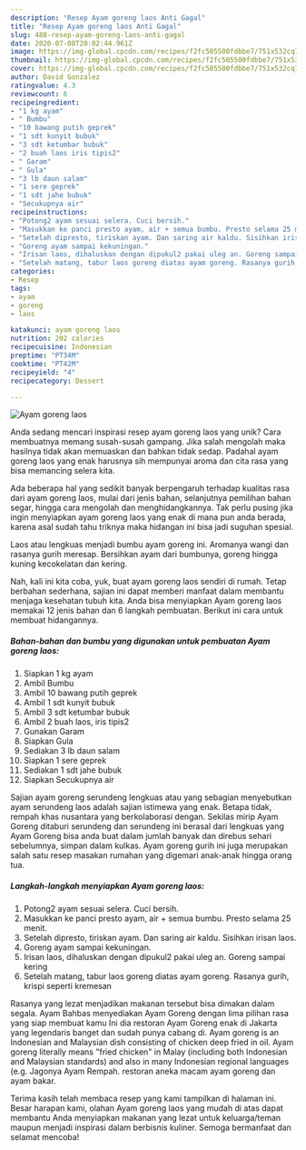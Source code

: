 ```yaml
---
description: "Resep Ayam goreng laos Anti Gagal"
title: "Resep Ayam goreng laos Anti Gagal"
slug: 488-resep-ayam-goreng-laos-anti-gagal
date: 2020-07-08T20:02:44.961Z
image: https://img-global.cpcdn.com/recipes/f2fc505500fdbbe7/751x532cq70/ayam-goreng-laos-foto-resep-utama.jpg
thumbnail: https://img-global.cpcdn.com/recipes/f2fc505500fdbbe7/751x532cq70/ayam-goreng-laos-foto-resep-utama.jpg
cover: https://img-global.cpcdn.com/recipes/f2fc505500fdbbe7/751x532cq70/ayam-goreng-laos-foto-resep-utama.jpg
author: David Gonzalez
ratingvalue: 4.3
reviewcount: 6
recipeingredient:
- "1 kg ayam"
- " Bumbu"
- "10 bawang putih geprek"
- "1 sdt kunyit bubuk"
- "3 sdt ketumbar bubuk"
- "2 buah laos iris tipis2"
- " Garam"
- " Gula"
- "3 lb daun salam"
- "1 sere geprek"
- "1 sdt jahe bubuk"
- "Secukupnya air"
recipeinstructions:
- "Potong2 ayam sesuai selera. Cuci bersih."
- "Masukkan ke panci presto ayam, air + semua bumbu. Presto selama 25 menit."
- "Setelah dipresto, tiriskan ayam. Dan saring air kaldu. Sisihkan irisan laos."
- "Goreng ayam sampai kekuningan."
- "Irisan laos, dihaluskan dengan dipukul2 pakai uleg an. Goreng sampai kering"
- "Setelah matang, tabur laos goreng diatas ayam goreng. Rasanya gurih, krispi seperti kremesan"
categories:
- Resep
tags:
- ayam
- goreng
- laos

katakunci: ayam goreng laos 
nutrition: 202 calories
recipecuisine: Indonesian
preptime: "PT34M"
cooktime: "PT42M"
recipeyield: "4"
recipecategory: Dessert

---
```



![Ayam goreng laos](https://img-global.cpcdn.com/recipes/f2fc505500fdbbe7/751x532cq70/ayam-goreng-laos-foto-resep-utama.jpg)

Anda sedang mencari inspirasi resep ayam goreng laos yang unik? Cara membuatnya memang susah-susah gampang. Jika salah mengolah maka hasilnya tidak akan memuaskan dan bahkan tidak sedap. Padahal ayam goreng laos yang enak harusnya sih mempunyai aroma dan cita rasa yang bisa memancing selera kita.

Ada beberapa hal yang sedikit banyak berpengaruh terhadap kualitas rasa dari ayam goreng laos, mulai dari jenis bahan, selanjutnya pemilihan bahan segar, hingga cara mengolah dan menghidangkannya. Tak perlu pusing jika ingin menyiapkan ayam goreng laos yang enak di mana pun anda berada, karena asal sudah tahu triknya maka hidangan ini bisa jadi suguhan spesial.

Laos atau lengkuas menjadi bumbu ayam goreng ini. Aromanya wangi dan rasanya gurih meresap. Bersihkan ayam dari bumbunya, goreng hingga kuning kecokelatan dan kering.


Nah, kali ini kita coba, yuk, buat ayam goreng laos sendiri di rumah. Tetap berbahan sederhana, sajian ini dapat memberi manfaat dalam membantu menjaga kesehatan tubuh kita. Anda bisa menyiapkan Ayam goreng laos memakai 12 jenis bahan dan 6 langkah pembuatan. Berikut ini cara untuk membuat hidangannya.

<!--inarticleads1-->

##### Bahan-bahan dan bumbu yang digunakan untuk pembuatan Ayam goreng laos:

1. Siapkan 1 kg ayam
1. Ambil  Bumbu
1. Ambil 10 bawang putih geprek
1. Ambil 1 sdt kunyit bubuk
1. Ambil 3 sdt ketumbar bubuk
1. Ambil 2 buah laos, iris tipis2
1. Gunakan  Garam
1. Siapkan  Gula
1. Sediakan 3 lb daun salam
1. Siapkan 1 sere geprek
1. Sediakan 1 sdt jahe bubuk
1. Siapkan Secukupnya air


Sajian ayam goreng serundeng lengkuas atau yang sebagian menyebutkan ayam serundeng laos adalah sajian istimewa yang enak. Betapa tidak, rempah khas nusantara yang berkolaborasi dengan. Sekilas mirip Ayam Goreng ditaburi serundeng dan serundeng ini berasal dari lengkuas yang Ayam Goreng bisa anda buat dalam jumlah banyak dan direbus sehari sebelumnya, simpan dalam kulkas. Ayam goreng gurih ini juga merupakan salah satu resep masakan rumahan yang digemari anak-anak hingga orang tua. 

<!--inarticleads2-->

##### Langkah-langkah menyiapkan Ayam goreng laos:

1. Potong2 ayam sesuai selera. Cuci bersih.
1. Masukkan ke panci presto ayam, air + semua bumbu. Presto selama 25 menit.
1. Setelah dipresto, tiriskan ayam. Dan saring air kaldu. Sisihkan irisan laos.
1. Goreng ayam sampai kekuningan.
1. Irisan laos, dihaluskan dengan dipukul2 pakai uleg an. Goreng sampai kering
1. Setelah matang, tabur laos goreng diatas ayam goreng. Rasanya gurih, krispi seperti kremesan


Rasanya yang lezat menjadikan makanan tersebut bisa dimakan dalam segala. Ayam Bahbas menyediakan Ayam Goreng dengan lima pilihan rasa yang siap membuat kamu Ini dia restoran Ayam Goreng enak di Jakarta yang legendaris banget dan sudah punya cabang di. Ayam goreng is an Indonesian and Malaysian dish consisting of chicken deep fried in oil. Ayam goreng literally means &#34;fried chicken&#34; in Malay (including both Indonesian and Malaysian standards) and also in many Indonesian regional languages (e.g. Jagonya Ayam Rempah. restoran aneka macam ayam goreng dan ayam bakar. 

Terima kasih telah membaca resep yang kami tampilkan di halaman ini. Besar harapan kami, olahan Ayam goreng laos yang mudah di atas dapat membantu Anda menyiapkan makanan yang lezat untuk keluarga/teman maupun menjadi inspirasi dalam berbisnis kuliner. Semoga bermanfaat dan selamat mencoba!
